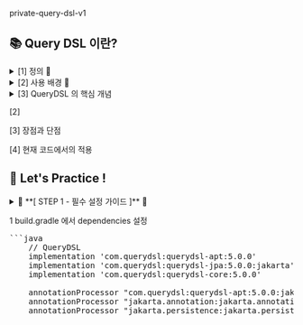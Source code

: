 private-query-dsl-v1

## 📚 Query DSL 이란?
<details>
  <summary>[1] 정의 🔖 </summary>

- Query DSL == Query Domain Specific Language
  - 쿼리 : 데이터베이스에서 데이터를 조회하는 명령
  - Query DSL : 쿼리를 작성하는 데 특화된 언어
  - 자바 코드로 SQL 을 안전하게 작성할 수 있도록 도와준다.
- type-safe 한 방식으로 SQL과 유사한 쿼리문을 자바 코드로 작성할 수 있게 도와주는 Java 기반의 ORM 쿼리 빌더 라이브러리
  - type-safe : 런타임 에러가 아닌 컴파일 에러를 일으키기 때문에 컴파일 시점에 타입 오류 감지 가능
- JPQL 을 대체할 수 있는 코드 기반 DSL
</details>

<details>
  <summary>[2] 사용 배경 📖 </summary>

- 기존 JPQL 의 한계
  ![JPQL 사용 예시](https://github.com/user-attachments/assets/781ec07a-d4e0-4f27-9f48-8a6cc27f2242)  
  - 1️ 문자열 기반의 한계
    - 타입 안정성 미보장
    - 컴파일 에러가 아닌 런타임 에러 유발
    - 오타, 잘못된 컬럼명, 잘못된 경로 등이 모두 런타임 에러로 발생하기 때문에 실행해보기 전까지 알 수 없어서 디버깅이 어려움
    - 클래스나 필드명이 바뀌어도 문자열로 작성된 JPQL 에 자동 반영 되지 않아서 리팩토링에 취약함  
  - 2️⃣ 띄워쓰기 이슈
    - 대부분의 쿼리 조각 맨 끝에 공백을 항상 추가해줘야 하는데, 이는 생산성 떨어지는 요인이 될 수 있음  
  - 3️⃣ 동적 쿼리에 불리
    - 동적 쿼리를 작성하기 까다롭고,
    - 조건이 3~4개만 넘어가도 코드가 지저분해지고 가독성이 떨어짐
    - 작성을 해도 유지보수에 취약함  
  - 4️⃣ 코드 재사용성이 낮음

- Query DSL 로 JPQL 의 한계를 보완 가능  
  1️ 쿼리를 문자열이 아닌 코드로 작성
    - 타입 안정성 (type-safe) 보장
    - 런타임 에러가 아닌 컴파일 에러를 띄워줌  
  2️⃣ 문자열을 이어붙이는 방식이 아닌 메서드 체이닝 방식
    - 문자열을 이어 붙일 일이 없음  
  3️⃣ 동적 쿼리에 유리
    - BooleanBuilder, BooleanExpression 등을 통해 쉬운 동적 쿼리 조립 가능
    - where 을 사용해 조건 다중 처리 해결 가능
    - 가독성도 있고, 유지보수도 쉬워짐  
  4️⃣ 메서드 추출을 통한 공통 조건 재활용 가능
</details>

<details>
  <summary>[3] QueryDSL 의 핵심 개념</summary>

1️ JPA Repository 가 아닌 CustomRepository 구현  
2️⃣ QueryDslConfig 설정  
3️⃣ src.main.generated 에서 QEntity 생성  
4️⃣ BooleanBuilder 및 BooleanExpression 사용  

</details>

[2] 

[3] 장점과 단점

[4] 현재 코드에서의 적용

## 📝 Let's Practice !

<details>
  <summary>🔽 **[ STEP 1 - 필수 설정 가이드 ]** 🔽</summary>

  여기에 내용이 들어갑니다!
</details>

1️ build.gradle 에서 dependencies 설정
<pre>
```java
	// QueryDSL
	implementation 'com.querydsl:querydsl-apt:5.0.0'
	implementation 'com.querydsl:querydsl-jpa:5.0.0:jakarta'
	implementation 'com.querydsl:querydsl-core:5.0.0'

	annotationProcessor "com.querydsl:querydsl-apt:5.0.0:jakarta"
	annotationProcessor "jakarta.annotation:jakarta.annotation-api"
	annotationProcessor "jakarta.persistence:jakarta.persistence-api"
  
</pre>
